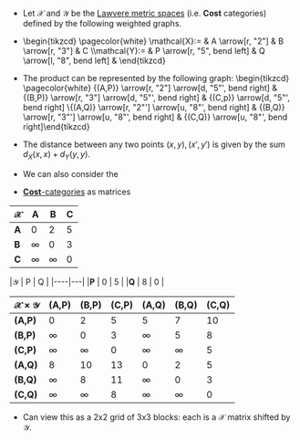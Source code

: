 - Let $\mathcal{X}$ and $\mathcal{Y}$ be the 
  [Lawvere metric spaces](/docs/math/defs/lawvere_metric_space.qmd) (i.e. **Cost** 
  categories) defined by the following weighted graphs.
- \begin{tikzcd} \pagecolor{white} \mathcal{X}:= & A \arrow[r, "2"]            & B \arrow[r, "3"]            & C \\\mathcal{Y}:= & P \arrow[r, "5", bend left] & Q \arrow[l, "8", bend left] &  \end{tikzcd}
- The product can be represented by the following graph: \begin{tikzcd} \pagecolor{white} {(A,P)} \arrow[r, "2"] \arrow[d, "5"', bend right]  & {(B,P)} \arrow[r, "3"] \arrow[d, "5"', bend right]  & {(C,p)} \arrow[d, "5"', bend right] \\{(A,Q)} \arrow[r, "2"'] \arrow[u, "8"', bend right] & {(B,Q)} \arrow[r, "3"'] \arrow[u, "8"', bend right] & {(C,Q)} \arrow[u, "8"', bend right]\end{tikzcd}
- The distance between any two points $(x,y),(x',y')$ is given by the sum $d_X(x,x)+d_Y(y,y)$.

- We can also consider the 
- [**Cost**-categories](/docs/math/examples/cost_smp.qmd) as matrices

| $\mathcal{X}$ | A        | B        | C |
|---|---|--|--|
| **A**             | 0        | 2        | 5 |
| **B**             | $\infty$ | 0        | 3 |
| **C**             | $\infty$ | $\infty$ | 0 |


|$\mathcal{Y}$ | P | Q |
|----|---|
|**P**             | 0 | 5 |
|**Q**             | 8 | 0 |

|$\mathcal{X}\times\mathcal{Y}$ | (A,P)    | (B,P)    | (C,P) | (A,Q)    | (B,Q)    | (C,Q) |
| -----|---|---|---|---|---|---|
|**(A,P)**                          | 0        | 2        | 5     | 5        | 7        | 10    |
|**(B,P)**                          | $\infty$ | 0        | 3     | $\infty$ | 5        | 8     |
|**(C,P)**                          | $\infty$ | $\infty$ | 0     | $\infty$ | $\infty$ | 5     |
|**(A,Q)**                          | 8        | 10       | 13    | 0        | 2        | 5     |
|**(B,Q)**                          | $\infty$ | 8        | 11    | $\infty$ | 0        | 3     |
|**(C,Q)**                          | $\infty$ | $\infty$ | 8     | $\infty$ | $\infty$ | 0     |

- Can view this as a 2x2 grid of 3x3 blocks: each is a 
  $\mathcal{X}$ matrix shifted by $\mathcal{Y}$.
